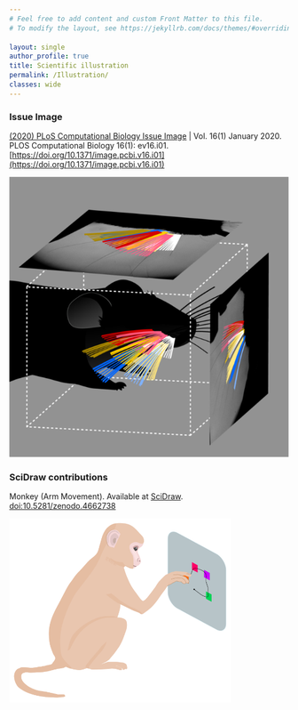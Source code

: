 ```yaml
---
# Feel free to add content and custom Front Matter to this file.
# To modify the layout, see https://jekyllrb.com/docs/themes/#overriding-theme-defaults

layout: single
author_profile: true
title: Scientific illustration
permalink: /Illustration/
classes: wide
---
```




### Issue Image

[(2020) PLoS Computational Biology Issue Image](https://journals.plos.org/ploscompbiol/issue?id=10.1371/issue.pcbi.v16.i01) | Vol. 16(1) January 2020. PLOS Computational Biology 16(1): ev16.i01. [https://doi.org/10.1371/image.pcbi.v16.i01](https://doi.org/10.1371/image.pcbi.v16.i01)


![cover](./assets/images/cover.png)

### SciDraw contributions

Monkey (Arm Movement). Available at [SciDraw](https://scidraw.io/drawing/445). [doi:10.5281/zenodo.4662738](https://10.0.20.161/zenodo.4662738)


<img src="./assets/images/Monkey.png" width="400"/>

